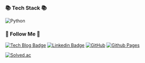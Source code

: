 ### 📚 Tech Stack 📚

![Python](https://img.shields.io/badge/Python-3670A0?style=flat-square&logo=Python&logoColor=ffdd54)


### 🌈 Follow Me 🌈

[![Tech Blog Badge](http://img.shields.io/badge/Tech%20blog-%23000000.svg?style=flat-square&logo=netlify&logoColor=#00C7B7&link=https://kjrstory.netlify.app)](https://kjrstory.netlify.app) 
[![Linkedin Badge](https://img.shields.io/badge/LinkedIn-blue?style=flat-square&logo=Linkedin&logoColor=white&link=https://www.linkedin.com/in/kjrstory/)](https://www.linkedin.com/in/kjrstory/) 
[![GitHub](https://img.shields.io/badge/github-%23121011.svg?style=flat-square&logo=github&logoColor=white)](https://github.com/kjrstory)
[![Github Pages](https://img.shields.io/badge/TIL-222222?style=flat-square&logo=GitHub%20Pages&logoColor=white)](https://kjrstory.github.io/TIL/)


[![Solved.ac](http://mazassumnida.wtf/api/v2/generate_badge?boj=kjrstory)](https://solved.ac/kjrstory)
